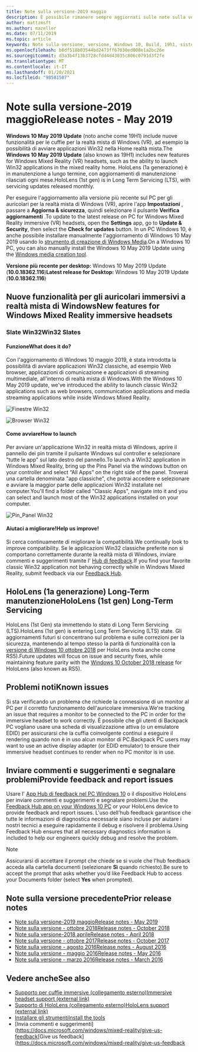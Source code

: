 ```yaml
---
title: Note sulla versione-2019 maggio
description: È possibile rimanere sempre aggiornati sulle note sulla versione della realtà mista di Windows per l'aggiornamento di Windows 10 19H1.
author: mattzmsft
ms.author: mazeller
ms.date: 07/11/2019
ms.topic: article
keywords: Note sulla versione, versione, Windows 10, Build, 19h1, sistema operativo, 2019 maggio
ms.openlocfilehash: b8df518b03544bd2473ff67030ed008e1a2bc26e
ms.sourcegitcommit: d3a3b4f13b3728cfdd4d43035c806c0791d3f2fe
ms.translationtype: MT
ms.contentlocale: it-IT
ms.lasthandoff: 01/20/2021
ms.locfileid: "98581507"
---
```

# <a name="release-notes---may-2019"></a><span data-ttu-id="994e4-104">Note sulla versione-2019 maggio</span><span class="sxs-lookup"><span data-stu-id="994e4-104">Release notes - May 2019</span></span>

<span data-ttu-id="994e4-105">**Windows 10 May 2019 Update** (noto anche come 19H1) include nuove funzionalità per le cuffie per la realtà mista di Windows (VR), ad esempio la possibilità di avviare applicazioni Win32 nella Home realtà mista.</span><span class="sxs-lookup"><span data-stu-id="994e4-105">The **Windows 10 May 2019 Update** (also known as 19H1) includes new features for Windows Mixed Reality (VR) headsets, such as the ability to launch Win32 applications in the mixed reality home.</span></span> <span data-ttu-id="994e4-106">HoloLens (1a generazione) è in manutenzione a lungo termine, con aggiornamenti di manutenzione rilasciati ogni mese.</span><span class="sxs-lookup"><span data-stu-id="994e4-106">HoloLens (1st gen) is in Long Term Servicing (LTS), with servicing updates released monthly.</span></span>

<span data-ttu-id="994e4-107">Per eseguire l'aggiornamento alla versione più recente sul PC per gli auricolari per la realtà mista di Windows (VR), aprire l'app **Impostazioni** , passare a **Aggiorna & sicurezza**, quindi selezionare il pulsante **Verifica aggiornamenti** .</span><span class="sxs-lookup"><span data-stu-id="994e4-107">To update to the latest release on PC for Windows Mixed Reality immersive (VR) headsets, open the **Settings** app, go to **Update & Security**, then select the **Check for updates** button.</span></span> <span data-ttu-id="994e4-108">In un PC Windows 10, è anche possibile installare manualmente l'aggiornamento di Windows 10 May 2019 usando lo [strumento di creazione di Windows Media](https://www.microsoft.com/software-download/windows10).</span><span class="sxs-lookup"><span data-stu-id="994e4-108">On a Windows 10 PC, you can also manually install the Windows 10 May 2019 Update using the [Windows media creation tool](https://www.microsoft.com/software-download/windows10).</span></span>

<span data-ttu-id="994e4-109">**Versione più recente per desktop:** Windows 10 May 2019 Update (**10.0.18362.116**)</span><span class="sxs-lookup"><span data-stu-id="994e4-109">**Latest release for Desktop:** Windows 10 May 2019 Update (**10.0.18362.116**)</span></span><br>

## <a name="new-features-for-windows-mixed-reality-immersive-headsets"></a><span data-ttu-id="994e4-110">Nuove funzionalità per gli auricolari immersivi a realtà mista di Windows</span><span class="sxs-lookup"><span data-stu-id="994e4-110">New features for Windows Mixed Reality immersive headsets</span></span>

### <a name="win32-slates"></a><span data-ttu-id="994e4-111">Slate Win32</span><span class="sxs-lookup"><span data-stu-id="994e4-111">Win32 Slates</span></span>

#### <a name="what-does-it-do"></a><span data-ttu-id="994e4-112">Funzione</span><span class="sxs-lookup"><span data-stu-id="994e4-112">What does it do?</span></span> 
<span data-ttu-id="994e4-113">Con l'aggiornamento di Windows 10 maggio 2019, è stata introdotta la possibilità di avviare applicazioni Win32 classiche, ad esempio Web browser, applicazioni di comunicazione e applicazioni di streaming multimediale, all'interno di realtà mista di Windows.</span><span class="sxs-lookup"><span data-stu-id="994e4-113">With the Windows 10 May 2019 update, we've introduced the ability to launch classic Win32 applications such as web browsers, communication applications and media streaming applications while inside Windows Mixed Reality.</span></span> 

![Finestre Win32](images/mr-win32-slates-1.png)

![Browser Win32](images/mr-win32-slates-2.png)

#### <a name="how-to-launch"></a><span data-ttu-id="994e4-116">Come avviare</span><span class="sxs-lookup"><span data-stu-id="994e4-116">How to launch</span></span>
<span data-ttu-id="994e4-117">Per avviare un'applicazione Win32 in realtà mista di Windows, aprire il pannello dei pin tramite il pulsante Windows sul controller e selezionare "tutte le app" sul lato destro del pannello.</span><span class="sxs-lookup"><span data-stu-id="994e4-117">To launch a Win32 application in Windows Mixed Reality, bring up the Pins Panel via the windows button on your controller and select “All Apps” on the right side of the panel.</span></span>  <span data-ttu-id="994e4-118">Troverai una cartella denominata "app classiche", che potrai accedere e selezionare e avviare la maggior parte delle applicazioni Win32 installate nel computer.</span><span class="sxs-lookup"><span data-stu-id="994e4-118">You'll find a folder called "Classic Apps", navigate into it and you can select and launch most of the Win32 applications installed on your computer.</span></span>

![Pin_Panel Win32](images/mr-win32-slates-pinspanel.png)

#### <a name="help-us-improve"></a><span data-ttu-id="994e4-120">Aiutaci a migliorare!</span><span class="sxs-lookup"><span data-stu-id="994e4-120">Help us improve!</span></span>
<span data-ttu-id="994e4-121">Si cerca continuamente di migliorare la compatibilità.</span><span class="sxs-lookup"><span data-stu-id="994e4-121">We continually look to improve compatibility.</span></span>  <span data-ttu-id="994e4-122">Se le applicazioni Win32 classiche preferite non si comportano correttamente durante la realtà mista di Windows, inviare commenti e suggerimenti tramite l' [Hub di feedback](https://support.microsoft.com//help/4021566/windows-10-send-feedback-to-microsoft-with-feedback-hub).</span><span class="sxs-lookup"><span data-stu-id="994e4-122">If you find your favorite classic Win32 application not behaving correctly while in Windows Mixed Reality, submit feedback via our [Feedback Hub](https://support.microsoft.com//help/4021566/windows-10-send-feedback-to-microsoft-with-feedback-hub).</span></span>

## <a name="hololens-1st-gen-long-term-servicing"></a><span data-ttu-id="994e4-123">HoloLens (1a generazione) Long-Term manutenzione</span><span class="sxs-lookup"><span data-stu-id="994e4-123">HoloLens (1st gen) Long-Term Servicing</span></span>

<span data-ttu-id="994e4-124">HoloLens (1st Gen) sta immettendo lo stato di Long Term Servicing (LTS).</span><span class="sxs-lookup"><span data-stu-id="994e4-124">HoloLens (1st gen) is entering Long Term Servicing (LTS) state.</span></span> <span data-ttu-id="994e4-125">Gli aggiornamenti futuri si concentrano sul problema e sulle correzioni per la sicurezza, mantenendo al tempo stesso la parità di funzionalità con la [versione di Windows 10 ottobre 2018](release-notes-october-2018.md) per HoloLens (nota anche come RS5).</span><span class="sxs-lookup"><span data-stu-id="994e4-125">Future updates will focus on issue and security fixes, while maintaining feature parity with the [Windows 10 October 2018 release](release-notes-october-2018.md) for HoloLens (also known as RS5).</span></span> 

## <a name="known-issues"></a><span data-ttu-id="994e4-126">Problemi noti</span><span class="sxs-lookup"><span data-stu-id="994e4-126">Known issues</span></span>

<span data-ttu-id="994e4-127">Si sta verificando un problema che richiede la connessione di un monitor al PC per il corretto funzionamento dell'auricolare immersiva.</span><span class="sxs-lookup"><span data-stu-id="994e4-127">We're tracking an issue that requires a monitor to be connected to the PC in order for the immersive headset to work correctly.</span></span> <span data-ttu-id="994e4-128">È possibile che gli utenti di Backpack PC vogliano usare una scheda di visualizzazione attiva (o un emulatore EDID) per assicurarsi che la cuffia coinvolgente continui a eseguire il rendering quando non è in uso alcun monitor di PC.</span><span class="sxs-lookup"><span data-stu-id="994e4-128">Backpack PC users may want to use an active display adapter (or EDID emulator) to ensure their immersive headset continues to render when no PC monitor is in use.</span></span> 

## <a name="provide-feedback-and-report-issues"></a><span data-ttu-id="994e4-129">Inviare commenti e suggerimenti e segnalare problemi</span><span class="sxs-lookup"><span data-stu-id="994e4-129">Provide feedback and report issues</span></span>

<span data-ttu-id="994e4-130">Usare l' [App Hub di feedback nel PC Windows 10](/windows/mixed-reality/give-us-feedback) o il dispositivo HoloLens per inviare commenti e suggerimenti e segnalare problemi.</span><span class="sxs-lookup"><span data-stu-id="994e4-130">Use the [Feedback Hub app on your Windows 10 PC](/windows/mixed-reality/give-us-feedback) or your HoloLens device to provide feedback and report issues.</span></span> <span data-ttu-id="994e4-131">L'uso dell'hub feedback garantisce che tutte le informazioni di diagnostica necessarie siano incluse per aiutare i nostri tecnici a eseguire rapidamente il debug e risolvere il problema.</span><span class="sxs-lookup"><span data-stu-id="994e4-131">Using Feedback Hub ensures that all necessary diagnostics information is included to help our engineers quickly debug and resolve the problem.</span></span>

>[!NOTE]
><span data-ttu-id="994e4-132">Assicurarsi di accettare il prompt che chiede se si vuole che l'hub feedback acceda alla cartella documenti (selezionare **Sì** quando richiesto).</span><span class="sxs-lookup"><span data-stu-id="994e4-132">Be sure to accept the prompt that asks whether you’d like Feedback Hub to access your Documents folder (select **Yes** when prompted).</span></span>

## <a name="prior-release-notes"></a><span data-ttu-id="994e4-133">Note sulla versione precedente</span><span class="sxs-lookup"><span data-stu-id="994e4-133">Prior release notes</span></span>

* [<span data-ttu-id="994e4-134">Note sulla versione-2019 maggio</span><span class="sxs-lookup"><span data-stu-id="994e4-134">Release notes - May 2019</span></span>](release-notes-may-2019.md)
* [<span data-ttu-id="994e4-135">Note sulla versione - ottobre 2018</span><span class="sxs-lookup"><span data-stu-id="994e4-135">Release notes - October 2018</span></span>](release-notes-october-2018.md)
* [<span data-ttu-id="994e4-136">Note sulla versione-2018 aprile</span><span class="sxs-lookup"><span data-stu-id="994e4-136">Release notes - April 2018</span></span>](release-notes-april-2018.md)
* [<span data-ttu-id="994e4-137">Note sulla versione - ottobre 2017</span><span class="sxs-lookup"><span data-stu-id="994e4-137">Release notes - October 2017</span></span>](release-notes-october-2017.md)
* [<span data-ttu-id="994e4-138">Note sulla versione - agosto 2016</span><span class="sxs-lookup"><span data-stu-id="994e4-138">Release notes - August 2016</span></span>](release-notes-august-2016.md)
* [<span data-ttu-id="994e4-139">Note sulla versione - maggio 2016</span><span class="sxs-lookup"><span data-stu-id="994e4-139">Release notes - May 2016</span></span>](release-notes-may-2016.md)
* [<span data-ttu-id="994e4-140">Note sulla versione - marzo 2016</span><span class="sxs-lookup"><span data-stu-id="994e4-140">Release notes - March 2016</span></span>](release-notes-march-2016.md)

## <a name="see-also"></a><span data-ttu-id="994e4-141">Vedere anche</span><span class="sxs-lookup"><span data-stu-id="994e4-141">See also</span></span>
* [<span data-ttu-id="994e4-142">Supporto per cuffie immersive (collegamento esterno)</span><span class="sxs-lookup"><span data-stu-id="994e4-142">Immersive headset support (external link)</span></span>](./troubleshooting-windows-mixed-reality.md)
* [<span data-ttu-id="994e4-143">Supporto di HoloLens (collegamento esterno)</span><span class="sxs-lookup"><span data-stu-id="994e4-143">HoloLens support (external link)</span></span>](https://support.microsoft.com/products/hololens)
* [<span data-ttu-id="994e4-144">Installare gli strumenti</span><span class="sxs-lookup"><span data-stu-id="994e4-144">Install the tools</span></span>](/windows/mixed-reality/develop/install-the-tools)
* <span data-ttu-id="994e4-145">[Invia commenti e suggerimenti] (https://docs.microsoft.com/windows/mixed-reality/give-us-feedback</span><span class="sxs-lookup"><span data-stu-id="994e4-145">[Give us feedback](https://docs.microsoft.com/windows/mixed-reality/give-us-feedback</span></span>